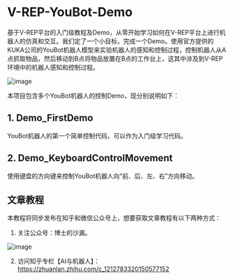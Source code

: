 # V-REP-YouBot-Demo
基于V-REP平台的入门级教程及Demo，从零开始学习如何在V-REP平台上进行机器人的仿真和交互。我们定了一个小目标，完成一个Demo。使用官方提供的KUKA公司的YouBot机器人模型来实验机器人的感知和控制过程，控制机器人从A点抓取物品，然后移动到B点将物品放置在B点的工作台上，这其中涉及到V-REP环境中的机器人感知和控制过程。

![image](https://github.com/chauby/V-REP-YouBot-Demo/blob/master/Kuka-YouBot.png)



本项目包含多个YouBot机器人的控制Demo，现分别说明如下：

## 1. Demo_FirstDemo

YouBot机器人的第一个简单控制代码，可以作为入门级学习代码。



## 2. Demo_KeyboardControlMovement

使用键盘的方向键来控制YouBot机器人向“前、后、左、右”方向移动。





## 文章教程

本教程将同步发布在知乎和微信公众号上，想要获取文章教程有以下两种方式：

1. 关注公众号：博士的沙漏。

![image](https://github.com/chauby/V-REP-YouBot-Demo/blob/master/qrcode.jpg)



2. 访问知乎专栏【AI与机器人】：https://zhuanlan.zhihu.com/c_1212783320150577152

